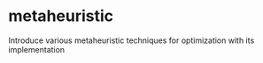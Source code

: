 # metaheuristic
Introduce various metaheuristic techniques for optimization with its implementation 

